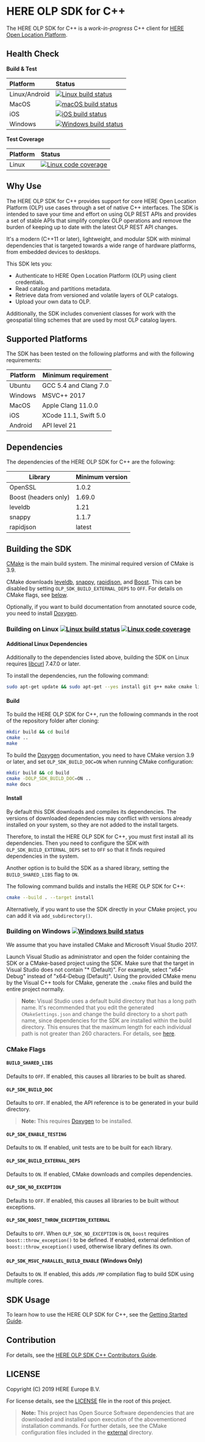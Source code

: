 # HERE OLP SDK for C++

The HERE OLP SDK for C++ is a _work-in-progress_ C++ client for [HERE Open Location Platform](https://platform.here.com).

## Health Сheck

**Build & Test**

| Platform                       | Status                          |
| :----------------------------- | :------------------------------ |
| Linux/Android                  | [![Linux build status][1]][2]   |
| MacOS                          | [![macOS build status][3]][4]   |
| iOS                            | [![iOS build status][7]][4]     |
| Windows                        | [![Windows build status][8]][4] |

**Test Coverage**

| Platform                       | Status                          |
| :----------------------------- | :------------------------------ |
| Linux                          | [![Linux code coverage][5]][6]  |

[1]: https://travis-ci.com/heremaps/here-olp-sdk-cpp.svg?branch=master
[2]: https://travis-ci.com/heremaps/here-olp-sdk-cpp
[3]: https://dev.azure.com/heremaps/github/_apis/build/status/heremaps.here-olp-sdk-cpp?branchName=master&jobName=Windows_build
[4]: https://dev.azure.com/heremaps/github/_build/latest?definitionId=2&branchName=master
[5]: https://codecov.io/gh/heremaps/here-olp-sdk-cpp/branch/master/graph/badge.svg
[6]: https://codecov.io/gh/heremaps/here-olp-sdk-cpp/
[7]: https://dev.azure.com/heremaps/github/_apis/build/status/heremaps.here-olp-sdk-cpp?branchName=master&jobName=MacOS_build
[8]: https://dev.azure.com/heremaps/github/_apis/build/status/heremaps.here-olp-sdk-cpp?branchName=master&jobName=iOS_build

## Why Use

The HERE OLP SDK for C++ provides support for core HERE Open Location Platform (OLP) use cases through a set of native C++ interfaces. The SDK is intended to save your time and effort on using OLP REST APIs and provides a set of stable APIs that simplify complex OLP operations and remove the burden of keeping up to date with the latest OLP REST API changes.

It's a modern (C++11 or later), lightweight, and modular SDK with minimal dependencies that is targeted towards a wide range of hardware platforms, from embedded devices to desktops.

This SDK lets you:

* Authenticate to HERE Open Location Platform (OLP) using client credentials.
* Read catalog and partitions metadata.
* Retrieve data from versioned and volatile layers of OLP catalogs.
* Upload your own data to OLP.

Additionally, the SDK includes convenient classes for work with the geospatial tiling schemes that are used by most OLP catalog layers.

## Supported Platforms

The SDK has been tested on the following platforms and with the following requirements:

| Platform | Minimum requirement |
| ------- | -------- |
| Ubuntu | GCC 5.4 and Clang 7.0 |
| Windows | MSVC++ 2017  |
| MacOS | Apple Clang 11.0.0 |
| iOS |  XCode 11.1, Swift 5.0 |
| Android |  API level 21 |

## Dependencies

The dependencies of the HERE OLP SDK for C++ are the following:

| Library   | Minimum version |
| --------- | --------------- |
| OpenSSL   | 1.0.2 |
| Boost (headers only) | 1.69.0 |
| leveldb   | 1.21 |
| snappy    | 1.1.7 |
| rapidjson | latest |

## Building the SDK

[CMake](https://cmake.org/download/) is the main build system. The minimal required version of CMake is 3.9.

CMake downloads [leveldb](https://github.com/google/leveldb), [snappy](https://github.com/google/snappy), [rapidjson](https://github.com/Tencent/rapidjson), and [Boost](https://www.boost.org/). This can be disabled by setting `OLP_SDK_BUILD_EXTERNAL_DEPS` to `OFF`. For details on CMake flags, see [below](#cmake-flags).

Optionally, if you want to build documentation from annotated source code, you need to install [Doxygen](http://www.doxygen.nl/).

### Building on Linux [![Linux build status][1]][2] [![Linux code coverage][5]][6]

#### Additional Linux Dependencies

Additionally to the dependencies listed above, building the SDK on Linux requires [libcurl](https://curl.haxx.se/download.html) 7.47.0 or later.

To install the dependencies, run the following command:

```bash
sudo apt-get update && sudo apt-get --yes install git g++ make cmake libssl-dev libcurl4-openssl-dev libboost-all-dev
```

#### Build

To build the HERE OLP SDK for C++, run the following commands in the root of the repository folder after cloning:

```bash
mkdir build && cd build
cmake ..
make
```

To build the [Doxygen](http://www.doxygen.nl/) documentation, you need to have CMake version 3.9 or later, and set `OLP_SDK_BUILD_DOC=ON` when running CMake configuration:

```bash
mkdir build && cd build
cmake -DOLP_SDK_BUILD_DOC=ON ..
make docs
```

#### Install

By default this SDK downloads and compiles its dependencies. The versions of downloaded dependencies may conflict with versions already installed on your system, so they are not added to the install targets.

Therefore, to install the HERE OLP SDK for C++, you must first install all its dependencies. Then you need to configure the SDK with `OLP_SDK_BUILD_EXTERNAL_DEPS` set to `OFF` so that it finds required dependencies in the system.

Another option is to build the SDK as a shared library, setting the `BUILD_SHARED_LIBS` flag to `ON`.

The following command builds and installs the HERE OLP SDK for C++:

```bash
cmake --build . --target install
```

Alternatively, if you want to use the SDK directly in your CMake project, you can add it via `add_subdirectory()`.

### Building on Windows [![Windows build status][3]][4]

We assume that you have installed CMake and Microsoft Visual Studio 2017.

Launch Visual Studio as administrator and open the folder containing the SDK or a CMake-based project using the SDK. Make sure that the target in Visual Studio does not contain "* (Default)". For example, select "x64-Debug" instead of "x64-Debug (Default)".
Using the provided CMake menu by the Visual C++ tools for CMake, generate the `.cmake` files and build the entire project normally.

> **Note:**
> Visual Studio uses a default build directory that has a long path name. It's recommended that you edit the generated `CMakeSettings.json` and change the build directory to a short path name, since dependencies for the SDK are installed within the build directory. This ensures that the maximum length for each individual path is not greater than 260 characters. For details, see [here](https://docs.microsoft.com/en-us/windows/desktop/fileio/naming-a-file).

### CMake Flags

#### `BUILD_SHARED_LIBS`

Defaults to `OFF`. If enabled, this causes all libraries to be built as shared.

#### `OLP_SDK_BUILD_DOC`

Defaults to `OFF`. If enabled, the API reference is to be generated in your build directory.

> **Note:**
> This requires [Doxygen](http://www.doxygen.nl/) to be installed.

#### `OLP_SDK_ENABLE_TESTING`

Defaults to `ON`. If enabled, unit tests are to be built for each library.

#### `OLP_SDK_BUILD_EXTERNAL_DEPS`

Defaults to `ON`. If enabled, CMake downloads and compiles dependencies.

#### `OLP_SDK_NO_EXCEPTION`

Defaults to `OFF`. If enabled, this causes all libraries to be built without exceptions.

#### `OLP_SDK_BOOST_THROW_EXCEPTION_EXTERNAL`

Defaults to `OFF`. When `OLP_SDK_NO_EXCEPTION` is `ON`, `boost` requires `boost::throw_exception()` to be defined. If enabled, external definition of `boost::throw_exception()` used, otherwise library defines its own.

#### `OLP_SDK_MSVC_PARALLEL_BUILD_ENABLE` (Windows Only)

Defaults to `ON`. If enabled, this adds `/MP` compilation flag to build SDK using multiple cores.

## SDK Usage

To learn how to use the HERE OLP SDK for C++, see the [Getting Started Guide](docs/GettingStartedGuide.md).

## Contribution

For details, see the [HERE OLP SDK C++ Contributors Guide](CONTRIBUTING.md).

## LICENSE

Copyright (C) 2019 HERE Europe B.V.

For license details, see the [LICENSE](LICENSE) file in the root of this project.

> **Note:**
> This project has Open Source Software dependencies that are downloaded and installed upon execution of the abovementioned installation commands. For further details, see the CMake configuration files included in the [external](/external) directory.
